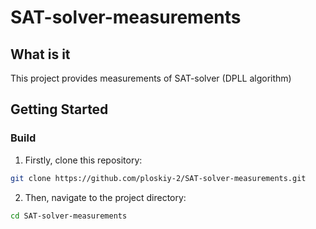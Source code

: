 # SAT-solver-measurements

## What is it

This project provides measurements of SAT-solver (DPLL algorithm)

## Getting Started

### Build

1. Firstly, clone this repository:

```bash
git clone https://github.com/ploskiy-2/SAT-solver-measurements.git
```

2. Then, navigate to the project directory:

```bash
cd SAT-solver-measurements
```
